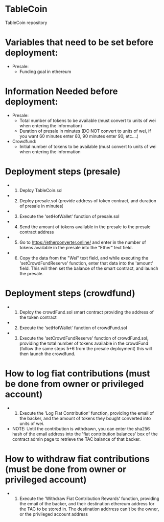# TableCoin

TableCoin repository

# Variables that need to be set before deployment:
* Presale:
    * Funding goal in ethereum

# Information Needed before deployment:
* Presale:
    * Total number of tokens to be available (must convert to units of wei when entering the information)
    * Duration of presale in minutes (DO NOT convert to units of wei, if you want 60 minutes enter 60, 90 minutes enter 90, etc....)
* Crowdfund:
    * Initial number of tokens to be available (must convert  to units of wei when entering the information

# Deployment steps (presale)
* 1) Deploy TableCoin.sol
* 2) Deploy presale.sol (provide address of token contract, and duration of presale in minutes)
* 3) Execute the 'setHotWallet' function of presale.sol
* 4) Send the amount of tokens available in the presale to the presale contract address
* 5) Go to https://etherconverter.online/ and enter in the number of tokens available in the presale into the "Ether" text field.
* 6) Copy the data from the "Wei" text field, and while executing the 'setCrowdFundReserve' function, enter that data into the 'amount' field. This will then set the balance of the smart contract, and launch the presale.

# Deployment steps (crowdfund)
* 1) Deploy the crowdFund.sol smart contract providing the address of the token contract
* 2) Execute the 'setHotWallet' function of crowdFund.sol
* 3) Execute the 'setCrowdFundReserve' function of crowdFund.sol, providing the total number of tokens available in the crowdFund (follow the same steps 5+6 from the presale deployment) this will then launch the crowdfund.





# How to log fiat contributions (must be done from owner or privileged account)
* 1) Execute the 'Log Fiat Contribution' function, providing the email of the backer, and the amount of tokens they bought converted into units of wei.
* NOTE: Until the contribution is withdrawn, you can enter the sha256 hash of the email address into the 'fiat contribution balances' box of the contract admin page to retrieve the TAC balance of that backer.

# How to withdraw fiat contributions (must be done from owner or privileged account)
* 1) Execute the 'Withdraw Fiat Contribution Rewards' function, providing the email of the backer, and their destination ethereum address for the TAC to be stored in. The destination addrress can't be the owner, or the privileged account address
